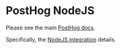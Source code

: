 # PostHog NodeJS

Please see the main [PostHog docs](https://posthog.com/docs).

Specifically, the [NodeJS integration](https://posthog.com/docs/integrations/node-integration) details.
